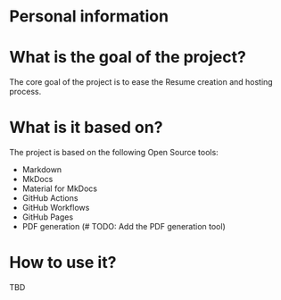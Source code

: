 
# Personal information
## 


# What is the goal of the project?

The core goal of the project is to ease the Resume creation and hosting process.

# What is it based on?

The project is based on the following Open Source tools:
- Markdown
- MkDocs
- Material for MkDocs
- GitHub Actions
- GitHub Workflows
- GitHub Pages
- PDF generation (# TODO: Add the PDF generation tool)

# How to use it?

TBD
